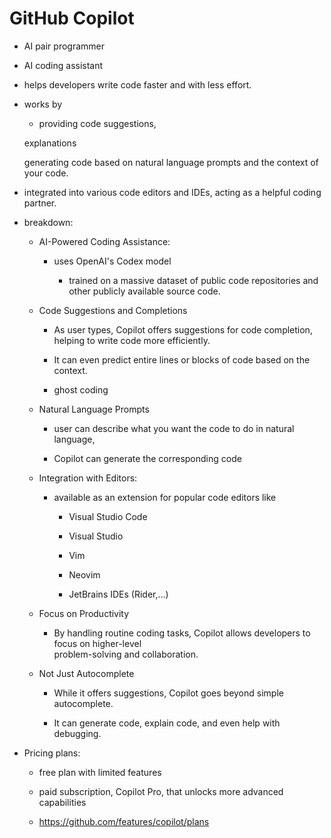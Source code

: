 # GitHub Copilot 

*   AI pair programmer

*   AI coding assistant 

*   helps developers write code faster and with less effort. 

*   works by 

    *   providing code suggestions,
    
    explanations
    
    generating code based on natural language prompts and the context of your code. 
    
*   integrated into various code editors and IDEs, acting as a helpful coding partner. 

* breakdown:

    *   AI-Powered Coding Assistance:

        *   uses OpenAI's Codex model
        
            *   trained on a massive dataset of public code repositories and other publicly available source
                code. 

    *   Code Suggestions and Completions

        *   As user types, Copilot offers suggestions for code completion, helping to write code more
            efficiently. 
            
        *   It can even predict entire lines or blocks of code based on the context. 

        *   ghost coding

    *   Natural Language Prompts

        *   user can describe what you want the code to do in natural language, 
        
        *   Copilot can generate the corresponding code

    *   Integration with Editors:

        *   available as an extension for popular code editors like 
        
            *   Visual Studio Code
            
            *   Visual Studio
            
            *   Vim
            
            *   Neovim
            
            *   JetBrains IDEs (Rider,...)

    *   Focus on Productivity

        *   By handling routine coding tasks, Copilot allows developers to focus on higher-level    
            problem-solving and collaboration. 

    *   Not Just Autocomplete

        *   While it offers suggestions, Copilot goes beyond simple autocomplete. 
        
        *   It can generate code, explain code, and even help with debugging. 

*   Pricing plans:

    *   free plan with limited features
    
    *   paid subscription, Copilot Pro, that unlocks more advanced capabilities

    *   https://github.com/features/copilot/plans
        